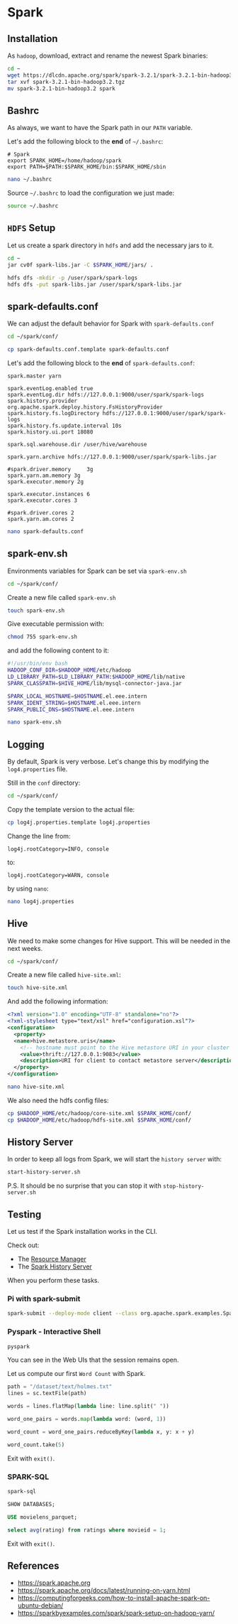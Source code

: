 # Spark

## Installation

As `hadoop`, download, extract and rename the newest Spark binaries:

```bash
cd ~
wget https://dlcdn.apache.org/spark/spark-3.2.1/spark-3.2.1-bin-hadoop3.2.tgz
tar xvf spark-3.2.1-bin-hadoop3.2.tgz
mv spark-3.2.1-bin-hadoop3.2 spark
```

## Bashrc

As always, we want to have the Spark path in our `PATH` variable.

Let's add the following block to the **end** of `~/.bashrc`:

```text
# Spark
export SPARK_HOME=/home/hadoop/spark
export PATH=$PATH:$SPARK_HOME/bin:$SPARK_HOME/sbin
```

```bash
nano ~/.bashrc
```

Source `~/.bashrc` to load the configuration we just made:

```bash
source ~/.bashrc
```

## `HDFS` Setup

Let us create a spark directory in `hdfs` and add the necessary jars to it.

```bash
cd ~
jar cv0f spark-libs.jar -C $SPARK_HOME/jars/ .
```

```bash
hdfs dfs -mkdir -p /user/spark/spark-logs
hdfs dfs -put spark-libs.jar /user/spark/spark-libs.jar
```

## spark-defaults.conf

We can adjust the default behavior for Spark with `spark-defaults.conf`

```bash
cd ~/spark/conf/
```

```bash
cp spark-defaults.conf.template spark-defaults.conf
```

Let's add the following block to the **end** of `spark-defaults.conf`:

```text
spark.master yarn

spark.eventLog.enabled true
spark.eventLog.dir hdfs://127.0.0.1:9000/user/spark/spark-logs
spark.history.provider org.apache.spark.deploy.history.FsHistoryProvider
spark.history.fs.logDirectory hdfs://127.0.0.1:9000/user/spark/spark-logs
spark.history.fs.update.interval 10s
spark.history.ui.port 18080

spark.sql.warehouse.dir /user/hive/warehouse

spark.yarn.archive hdfs://127.0.0.1:9000/user/spark/spark-libs.jar

#spark.driver.memory     3g
spark.yarn.am.memory 3g
spark.executor.memory 2g

spark.executor.instances 6
spark.executor.cores 3

#spark.driver.cores 2
spark.yarn.am.cores 2

```

```bash
nano spark-defaults.conf
```

## spark-env.sh

Environments variables for Spark can be set via `spark-env.sh`

```bash
cd ~/spark/conf/
```

Create a new file called `spark-env.sh`

```bash
touch spark-env.sh
```

Give executable permission with:

```bash
chmod 755 spark-env.sh
```

and add the following content to it:

```bash
#!/usr/bin/env bash
HADOOP_CONF_DIR=$HADOOP_HOME/etc/hadoop
LD_LIBRARY_PATH=$LD_LIBRARY_PATH:$HADOOP_HOME/lib/native
SPARK_CLASSPATH=$HIVE_HOME/lib/mysql-connector-java.jar

SPARK_LOCAL_HOSTNAME=$HOSTNAME.el.eee.intern
SPARK_IDENT_STRING=$HOSTNAME.el.eee.intern
SPARK_PUBLIC_DNS=$HOSTNAME.el.eee.intern
```

```bash
nano spark-env.sh
```

## Logging

By default, Spark is very verbose. Let's change this by modifying the `log4.properties` file.

Still in the `conf` directory:

```bash
cd ~/spark/conf/
```

Copy the template version to the actual file:

```bash
cp log4j.properties.template log4j.properties
```

Change the line from:

```text
log4j.rootCategory=INFO, console
```

to:

```text
log4j.rootCategory=WARN, console
```

by using `nano`:

```bash
nano log4j.properties
```

## Hive

We need to make some changes for Hive support. This will be needed in the next weeks.

```bash
cd ~/spark/conf/
```

Create a new file called `hive-site.xml`:

```bash
touch hive-site.xml
```

And add the following information:

```xml
<?xml version="1.0" encoding="UTF-8" standalone="no"?>
<?xml-stylesheet type="text/xsl" href="configuration.xsl"?>
<configuration>
  <property>
  <name>hive.metastore.uris</name>
    <!-- hostname must point to the Hive metastore URI in your cluster -->
    <value>thrift://127.0.0.1:9083</value>
    <description>URI for client to contact metastore server</description>
  </property>
</configuration>
```

```bash
nano hive-site.xml
```

We also need the hdfs config files:

```bash
cp $HADOOP_HOME/etc/hadoop/core-site.xml $SPARK_HOME/conf/
cp $HADOOP_HOME/etc/hadoop/hdfs-site.xml $SPARK_HOME/conf/
```

## History Server

In order to keep all logs from Spark, we will start the `history server` with:

```bash
start-history-server.sh
```

P.S. It should be no surprise that you can stop it with `stop-history-server.sh`

## Testing

Let us test if the Spark installation works in the CLI.

Check out:

- The [Resource Manager](http://bdlc-XX.el.eee.intern:8088/cluster)
- The [Spark History Server](http://bdlc-XX.el.eee.intern:18080/)

When you perform these tasks.

### Pi with spark-submit

```bash
spark-submit --deploy-mode client --class org.apache.spark.examples.SparkPi /home/hadoop/spark/examples/jars/spark-examples_2.12-3.2.1.jar 10
```

### Pyspark - Interactive Shell

```bash
pyspark
```

You can see in the Web UIs that the session remains open.

Let us compute our first `Word Count` with Spark.

```python
path = "/dataset/text/holmes.txt"
lines = sc.textFile(path)

words = lines.flatMap(lambda line: line.split(" "))

word_one_pairs = words.map(lambda word: (word, 1))

word_count = word_one_pairs.reduceByKey(lambda x, y: x + y)

word_count.take(5)
```

Exit with `exit()`.

### SPARK-SQL

```bash
spark-sql
```

```sql
SHOW DATABASES;

USE movielens_parquet;

select avg(rating) from ratings where movieid = 1;
```

Exit with `exit()`.

## References

- https://spark.apache.org
- https://spark.apache.org/docs/latest/running-on-yarn.html
- https://computingforgeeks.com/how-to-install-apache-spark-on-ubuntu-debian/
- https://sparkbyexamples.com/spark/spark-setup-on-hadoop-yarn/
